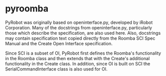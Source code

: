 pyroomba
========
PyRobot was originally based on openinterface.py, developed by iRobot
Corporation. Many of the docstrings from openinterface.py, particularly those
which describe the specification, are also used here. Also, docstrings may
contain specification text copied directly from the Roomba SCI Spec Manual and
the Create Open Interface specification.

Since SCI is a subset of OI, PyRobot first defines the Roomba's functionality
in the Roomba class and then extends that with the Create's additional
functionality in the Create class. In addition, since OI is built on SCI the
SerialCommandInterface class is also used for OI.